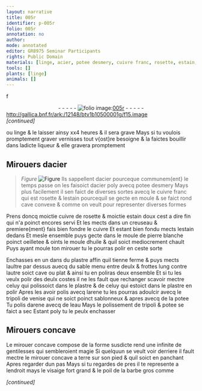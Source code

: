 ```yaml
---
layout: narrative
title: 005r
identifier: p-005r
folio: 005r
annotation: no
author:
mode: annotated
editor: GR8975 Seminar Participants
rights: Public Domain
materials: [linge, acier, potee desmery, cuivre franc, rosette, estain, cuivre de rosette, cuivre, pierre, blanche, huile, plastre, sable, arene, tripoli, de venise, sablonneux, potee, eau]
tools: []
plants: [linge]
animals: []
---
```


f<div class="folio" align="center">- - - - - <a href="http://gallica.bnf.fr/ark:/12148/btv1b10500001g/f15.image" target="_blank"><img src="https://cu-mkp.github.io/2017-workshop-edition/assets/photo-icon.png" alt="folio image: " style="display:inline-block; margin-bottom:-3px;"/>005r</a> - - - - - </div> http://gallica.bnf.fr/ark:/12148/btv1b10500001g/f15.image  
*[continued]*
  
ou <span class="m"><span class="pa">linge</span></span> & le laisser ainsy xx4 heures & il sera grave Mays si tu voulois promptement graver vernisses tout v{ost}re besoigne & la faictes bouillir dans ladicte liqueur & elle gravera promptement
    

## Mirouers d<span class="m">acier</span>

 

> *Figure*
> <a href="+" target="_blank"><img src="https://cu-mkp.github.io/GR8975-edition/assets/photo-icon.png" alt="Figure" style="display:inline-block; margin-bottom:-3px;"/></a>
 Ils sappellent d<span class="m">acier</span> pourceque communem{ent} le temps passe on les faisoict d<span class="m">acier</span> poly avecq <span class="m">potee desmery</span> Mays plus facilement il sen faict de diverses sortes avecq le <span class="m">cuivre franc</span> qui est <span class="m">rosette</span> & l<span class="m">estain</span> pourcequil se gecte en moule & se faict rond cave convexe & comme on veult pour representer diverses formes
 
Prens doncq moictie <span class="m">cuivre de rosette</span> & moictie <span class="m">estain</span> doux cest a dire fin qui n'a poinct encores servi Et les mects dans un creuseau & premiere{ment} fais bien fondre le <span class="m">cuivre</span> Et estant bien fondu mects l<span class="m">estain</span> dedans Et mesle ensemble puys gecte dans le moule de <span class="m">pierre</span> <span class="m">blanche</span> poinct oeilletee & oints le moule d<span class="m">huile</span> & quil soict mediocrement chault Puys ayant moule ton mirouer tu le pourras polir en ceste sorte
 
Enchasses en un dans du <span class="m">plastre</span> affin quil tienne ferme & puys mects laultre par dessus auecq du <span class="m">sable</span> menu entre deulx & frottes lung contre lautre soict cave ou plat & ainsi tu en poliras deux ensemble Et si tu les veulx polir des deulx costes il ne les fault que rechanger scavoir mectre celuy qui polissoict dans le <span class="m">plastre</span> & de celuy qui estoict dans le <span class="m">plastre</span> en polir Apres les avoir polis avecq l<span class="m">arene</span> tu les pourras adoulcir avecq le <span class="m">tripoli</span> <span class="m">de venise</span> qui ne soict poinct <span class="m">sablonneux</span> & apres avecq de la <span class="m">potee</span> Tu polis d<span class="m">arene</span> avecq de l<span class="m">eau</span> Mays le polissement de <span class="m">tripoli</span> & <span class="m">potee</span> se faict a sec Estant poly tu le peulx enchasser
    

## Mirouers concave

 
Le mirouer concave compose de la forme susdicte rend une infinite de gentilesses qui sembleroient magie Si quelquun se veult voir derriere il fault mectre le mirouer concave a terre sur son pied & quil soict en panchant Apres regarder dun pas Mays si tu regardes de pres il te represente a lendroit mays le visaige fort grand & le poil de la barbe gros comme
 
*[continued]*
 